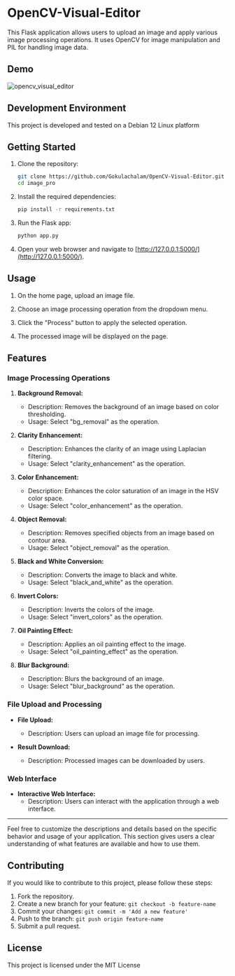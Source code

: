 # OpenCV-Visual-Editor


This Flask application allows users to upload an image and apply various image processing operations. It uses OpenCV for image manipulation and PIL for handling image data.


## Demo 

![opencv_visual_editor](https://github.com/Gokulachalam/OpenCV-Visual-Editor/assets/89055461/7e3b56c8-0bfd-4df8-ab68-44ecd8c14f4a)


## Development Environment

This project is developed and tested on a Debian 12 Linux platform





## Getting Started

1. Clone the repository:

    ```bash
    git clone https://github.com/Gokulachalam/OpenCV-Visual-Editor.git
    cd image_pro
    ```

2. Install the required dependencies:

    ```bash
    pip install -r requirements.txt
    ```

3. Run the Flask app:

    ```bash
    python app.py
    ```

4. Open your web browser and navigate to [http://127.0.0.1:5000/](http://127.0.0.1:5000/).

## Usage

1. On the home page, upload an image file.

2. Choose an image processing operation from the dropdown menu.

3. Click the "Process" button to apply the selected operation.

4. The processed image will be displayed on the page.



## Features

### Image Processing Operations

1. **Background Removal:**
   - Description: Removes the background of an image based on color thresholding.
   - Usage: Select "bg_removal" as the operation.

2. **Clarity Enhancement:**
   - Description: Enhances the clarity of an image using Laplacian filtering.
   - Usage: Select "clarity_enhancement" as the operation.

3. **Color Enhancement:**
   - Description: Enhances the color saturation of an image in the HSV color space.
   - Usage: Select "color_enhancement" as the operation.

4. **Object Removal:**
   - Description: Removes specified objects from an image based on contour area.
   - Usage: Select "object_removal" as the operation.

5. **Black and White Conversion:**
   - Description: Converts the image to black and white.
   - Usage: Select "black_and_white" as the operation.

6. **Invert Colors:**
   - Description: Inverts the colors of the image.
   - Usage: Select "invert_colors" as the operation.

7. **Oil Painting Effect:**
   - Description: Applies an oil painting effect to the image.
   - Usage: Select "oil_painting_effect" as the operation.

8. **Blur Background:**
   - Description: Blurs the background of an image.
   - Usage: Select "blur_background" as the operation.

### File Upload and Processing

- **File Upload:**
  - Description: Users can upload an image file for processing.

- **Result Download:**
  - Description: Processed images can be downloaded by users.

### Web Interface

- **Interactive Web Interface:**
  - Description: Users can interact with the application through a web interface.

---

Feel free to customize the descriptions and details based on the specific behavior and usage of your application. This section gives users a clear understanding of what features are available and how to use them.


## Contributing

If you would like to contribute to this project, please follow these steps:

1. Fork the repository.
2. Create a new branch for your feature: `git checkout -b feature-name`
3. Commit your changes: `git commit -m 'Add a new feature'`
4. Push to the branch: `git push origin feature-name`
5. Submit a pull request.

## License

This project is licensed under the MIT License 
